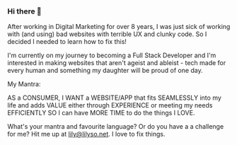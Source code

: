 ### Hi there 👋

After working in Digital Marketing for over 8 years, I was just sick of working with (and using) bad websites with terrible UX and clunky code. So I decided I needed to learn how to fix this! 

I'm currently on my journey to becoming a Full Stack Developer and I'm interested in making websites that aren't ageist and ableist - tech made for every human and something my daughter will be proud of one day. 

My Mantra:

AS a CONSUMER,
I WANT a WEBSITE/APP that fits SEAMLESSLY into my life and adds VALUE either through EXPERIENCE or meeting my needs EFFICIENTLY
SO I can have MORE TIME to do the things I LOVE.

What's your mantra and favourite language? Or do you have a a challenge for me? Hit me up at lily@lilyso.net. I love to fix things. 

